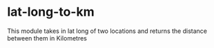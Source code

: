 # lat-long-to-km
This module takes in lat long of two locations and returns the distance between them in Kilometres
